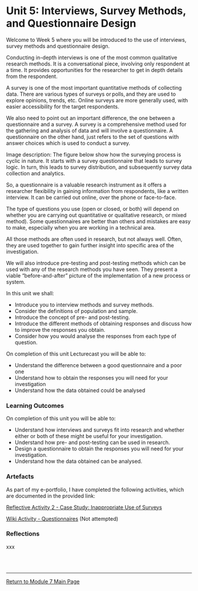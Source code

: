 # Unit 5: Interviews, Survey Methods, and Questionnaire Design

Welcome to Week 5 where you will be introduced to the use of interviews, survey methods and questionnaire design.

Conducting in-depth interviews is one of the most common qualitative research methods. It is a conversational piece, involving only respondent at a time. It provides opportunities for the researcher to get in depth details from the respondent.

A survey is one of the most important quantitative methods of collecting data. There are various types of surveys or polls, and they are used to explore opinions, trends, etc. Online surveys are more generally used, with easier accessibility for the target respondents.

We also need to point out an important difference, the one between a questionnaire and a survey. A survey is a comprehensive method used for the gathering and analysis of data and will involve a questionnaire. A questionnaire on the other hand, just refers to the set of questions with answer choices which is used to conduct a survey.

Image description: The figure below show how the surveying process is cyclic in nature. It starts with a survey questionnaire that leads to survey logic. In turn, this leads to survey distribution, and subsequently survey data collection and analytics.

So, a questionnaire is a valuable research instrument as it offers a researcher flexibility in gaining information from respondents, like a written interview. It can be carried out online, over the phone or face-to-face.

The type of questions you use (open or closed, or both) will depend on whether you are carrying out quantitative or qualitative research, or mixed method). Some questionnaires are better than others and mistakes are easy to make, especially when you are working in a technical area.

All those methods are often used in research, but not always well. Often, they are used together to gain further insight into specific area of the investigation.

We will also introduce pre-testing and post-testing methods which can be used with any of the research methods you have seen. They present a viable “before-and-after” picture of the implementation of a new process or system.

In this unit we shall:
 - Introduce you to interview methods and survey methods.
 - Consider the definitions of population and sample.
 - Introduce the concept of pre- and post-testing.
 - Introduce the different methods of obtaining responses and discuss how to improve the responses you obtain.
 - Consider how you would analyse the responses from each type of question.


On completion of this unit Lecturecast you will be able to:
 - Understand the difference between a good questionnaire and a poor one
 - Understand how to obtain the responses you will need for your investigation
 - Understand how the data obtained could be analysed

### Learning Outcomes
On completion of this unit you will be able to:
 - Understand how interviews and surveys fit into research and whether either or both of these might be useful for your investigation.
 - Understand how pre- and post-testing can be used in research.
 - Design a questionnaire to obtain the responses you will need for your investigation.
 - Understand how the data obtained can be analysed.

### Artefacts 
As part of my e-portfolio, I have completed the following activities, which are documented in the provided link:

[Reflective Activity 2 - Case Study: Inappropriate Use of Surveys](RMPP_Unit05_Activity.md) 

[Wiki Activity - Questionnaires](RMPP_Unit05_Wiki.md) (Not attempted)


### Reflections
xxx

<br><br>

--- 

[Return to Module 7 Main Page](RMPP_main.md)

